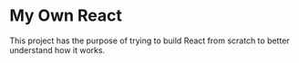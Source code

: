 # My Own React

This project has the purpose of trying to build React from scratch to better understand how it works.

